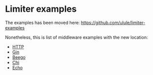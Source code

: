 # Limiter examples

The examples has been moved here: https://github.com/ulule/limiter-examples

Nonetheless, this is list of middleware examples with the new location:

* [HTTP](https://github.com/ulule/limiter-examples/tree/master/http/main.go)
* [Gin](https://github.com/ulule/limiter-examples/tree/master/gin/main.go)
* [Beego](https://github.com/ulule/limiter-examples/blob/master/beego/main.go)
* [Chi](https://github.com/ulule/limiter-examples/tree/master/chi/main.go)
* [Echo](https://github.com/ulule/limiter-examples/tree/master/echo/main.go)
